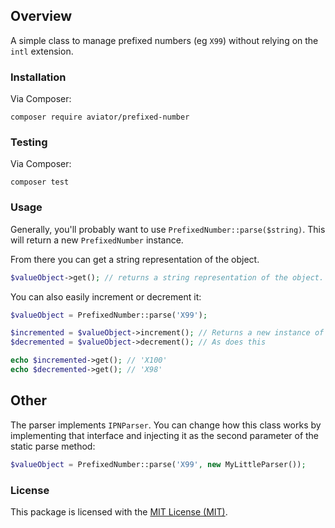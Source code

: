 ## Overview

A simple class to manage prefixed numbers (eg `X99`) without relying on the `intl` extension. 

### Installation

Via Composer:

```
composer require aviator/prefixed-number
```

### Testing

Via Composer:

```
composer test
```

### Usage

Generally, you'll probably want to use `PrefixedNumber::parse($string)`. This will return a new `PrefixedNumber` instance.

From there you can get a string representation of the object.

```php
$valueObject->get(); // returns a string representation of the object. 
```

You can also easily increment or decrement it:

```php
$valueObject = PrefixedNumber::parse('X99');

$incremented = $valueObject->increment(); // Returns a new instance of Prefixed Number
$decremented = $valueObject->decrement(); // As does this

echo $incremented->get(); // 'X100'
echo $decremented->get(); // 'X98'
```

## Other

The parser implements `IPNParser`. You can change how this class works by implementing that interface and injecting it as the second parameter of the static parse method:

```php
$valueObject = PrefixedNumber::parse('X99', new MyLittleParser());
```

### License

This package is licensed with the [MIT License (MIT)](LICENSE).

